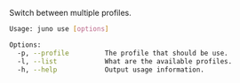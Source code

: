 Switch between multiple profiles.

```bash
Usage: juno use [options]

Options:
  -p, --profile         The profile that should be use.
  -l, --list            What are the available profiles.
  -h, --help            Output usage information.
```
